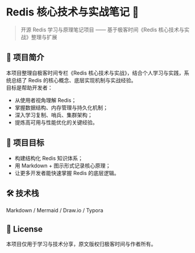 # Redis 核心技术与实战笔记 📕
> 开源 Redis 学习与原理笔记项目 —— 基于极客时间《Redis 核心技术与实战》整理与扩展



## 🧩 项目简介

本项目整理自极客时间专栏《Redis 核心技术与实战》，结合个人学习与实践，系统总结了 Redis 的核心概念、底层实现机制与实战经验。  
目标是帮助开发者：

- 从使用者视角理解 Redis；
- 掌握数据结构、内存管理与持久化机制；
- 深入学习复制、哨兵、集群架构；
- 提炼高可用与性能优化的关键经验。



## 🧠 项目目标
- 构建结构化 Redis 知识体系；
- 用 Markdown + 图示形式记录核心原理；
- 让更多开发者能快速掌握 Redis 的底层逻辑。



## 🛠️ 技术栈

Markdown / Mermaid / Draw.io / Typora



## 📄 License

本项目仅用于学习与技术分享，原文版权归极客时间与作者所有。
